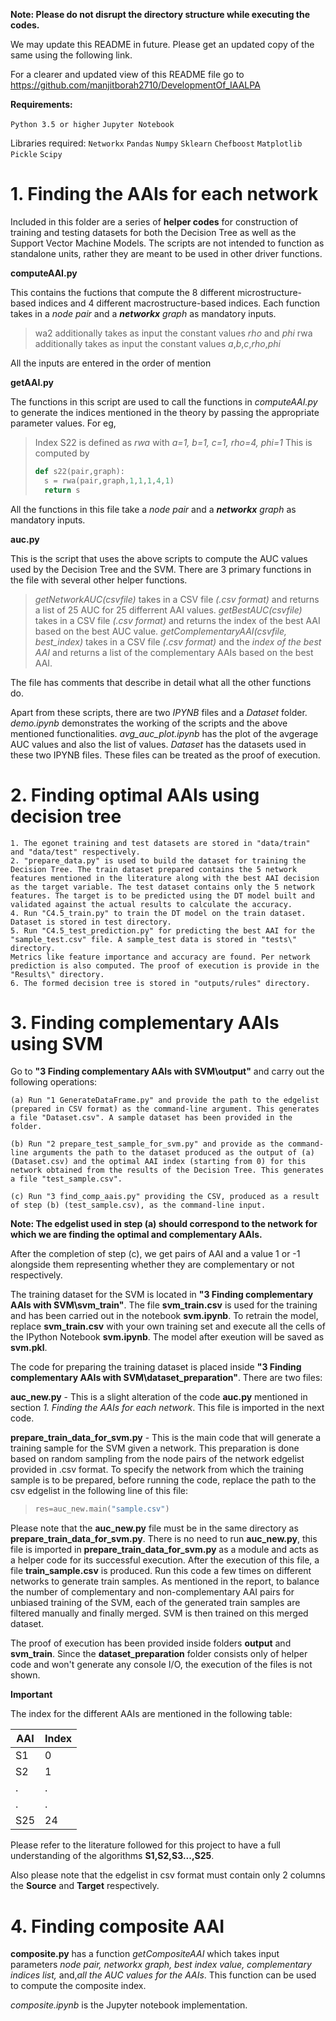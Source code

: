 **Note: Please do not disrupt the directory structure while executing the codes.**

We may update this README in future. Please get an updated copy of the same using the following link.

For a clearer and updated view of this README file go to https://github.com/manjitborah2710/DevelopmentOf_IAALPA

**Requirements:**

`Python 3.5 or higher`
`Jupyter Notebook`

Libraries required:
`Networkx`
`Pandas`
`Numpy`
`Sklearn`
`Chefboost`
`Matplotlib`
`Pickle`
`Scipy`



# 1. Finding the AAIs for each network

Included in this folder are a series of **helper codes** for construction of training and testing datasets for both the Decision Tree 
as well as the Support Vector Machine Models. The scripts are not intended to function as standalone units, rather they are meant 
to be used in other driver functions. 


**computeAAI.py**

This contains the fuctions that compute the 8 different microstructure-based indices and 4 different macrostructure-based indices.
Each function takes in a _node pair_ and a _**networkx** graph_ as mandatory inputs.

>wa2 additionally takes as input the constant values _rho_ and _phi_
>rwa additionally takes as input the constant values _a_,_b_,_c_,_rho_,_phi_

All the inputs are entered in the order of mention


**getAAI.py**

The functions in this script are used to call the functions in *computeAAI.py* to generate the indices mentioned in the theory by 
passing the appropriate parameter values. For eg, 

>Index S22 is defined as _rwa_ with _a=1, b=1, c=1, rho=4, phi=1_ 
>This is computed by 
>
>```python
>def s22(pair,graph):
>   s = rwa(pair,graph,1,1,1,4,1)
>   return s
>```

All the functions in this file take a _node pair_ and a _**networkx** graph_ as mandatory inputs.


**auc.py**

This is the script that uses the above scripts to compute the AUC values used by the Decision Tree and the SVM. There are 3 primary
functions in the file with several other helper functions. 

>_getNetworkAUC(csvfile)_ takes in a CSV file _(.csv format)_ and returns a list of 25 AUC for 25 differrent AAI values.
>_getBestAUC(csvfile)_ takes in a CSV file _(.csv format)_ and returns the index of the best AAI based on the best AUC value.
>_getComplementaryAAI(csvfile, best_index)_ takes in a CSV file _(.csv format)_ and the _index of the best AAI_ and returns a list of 
the complementary AAIs based on the best AAI.

The file has comments that describe in detail what all the other functions do.


Apart from these scripts, there are two *IPYNB* files and a *Dataset* folder. _demo.ipynb_ demonstrates the working of the scripts and the above mentioned 
functionalities. _avg_auc_plot.ipynb_ has the plot of the avgerage AUC values and also the list of values. _Dataset_ has the datasets used
in these two IPYNB files. These files can be treated as the proof of execution. 
 

# 2. Finding optimal AAIs using decision tree

	1. The egonet training and test datasets are stored in "data/train" and "data/test" respectively. 
	2. "prepare_data.py" is used to build the dataset for training the Decision Tree. The train dataset prepared contains the 5 network features mentioned in the literature along with the best AAI decision as the target variable. The test dataset contains only the 5 network features. The target is to be predicted using the DT model built and validated against the actual results to calculate the accuracy.
	4. Run "C4.5_train.py" to train the DT model on the train dataset. Dataset is stored in test directory.
	5. Run "C4.5_test_prediction.py" for predicting the best AAI for the "sample_test.csv" file. A sample_test data is stored in "tests\" directory.
	Metrics like feature importance and accuracy are found. Per network prediction is also computed. The proof of execution is provide in the "Results\" directory. 
	6. The formed decision tree is stored in "outputs/rules" directory.

# 3. Finding complementary AAIs using SVM

Go to **"3 Finding complementary AAIs with SVM\output\"** and carry out the following operations:

	(a) Run "1 GenerateDataFrame.py" and provide the path to the edgelist (prepared in CSV format) as the command-line argument. This generates a file "Dataset.csv". A sample dataset has been provided in the folder.

	(b) Run "2 prepare_test_sample_for_svm.py" and provide as the command-line arguments the path to the dataset produced as the output of (a) (Dataset.csv) and the optimal AAI index (starting from 0) for this network obtained from the results of the Decision Tree. This generates a file "test_sample.csv".

	(c) Run "3 find_comp_aais.py" providing the CSV, produced as a result of step (b) (test_sample.csv), as the command-line input.

**Note: The edgelist used in step (a) should correspond to the network for which we are finding the optimal and complementary AAIs.**

After the completion of step (c), we get pairs of AAI and a value 1 or -1 alongside them representing whether they are complementary or not respectively.

The training dataset for the SVM is located in **"3 Finding complementary AAIs with SVM\svm_train\"**. The file **svm_train.csv** is used for the training and has been carried out in the notebook **svm.ipynb**. To retrain the model, replace **svm_train.csv** with your own training set and execute all the cells of the IPython Notebook **svm.ipynb**. The model after exeution will be saved as **svm.pkl**.

The code for preparing the training dataset is placed inside **"3 Finding complementary AAIs with SVM\dataset_preparation\"**. There are two files:

**auc_new.py** - This is a slight alteration of the code **auc.py** mentioned in section _1. Finding the AAIs for each network_. This file is imported in the next code.

**prepare_train_data_for_svm.py** - This is the main code that will generate a training sample for the SVM given a network. This preparation is done based on random sampling from the node pairs of the network edgelist provided in .csv format. To specify the network from which the training sample is to be prepared, before running the code, replace the path to the csv edgelist in the following line of this file:

>```python
> res=auc_new.main("sample.csv")
>```

Please note that the **auc_new.py** file must be in the same directory as **prepare_train_data_for_svm.py**. There is no need to run **auc_new.py**, this file is imported in **prepare_train_data_for_svm.py** as a module and acts as a helper code for its successful execution. After the execution of this file, a file **train_sample.csv** is produced. Run this code a few times on different networks to generate train samples. As mentioned in the report, to balance the number of complementary and non-complementary AAI pairs for unbiased training of the SVM, each of the generated train samples are filtered manually and finally merged. SVM is then trained on this merged dataset.

The proof of execution has been provided inside folders **output** and **svm_train**. Since the **dataset_preparation** folder consists only of helper code and won't generate any console I/O, the execution of the files is not shown.

**Important**

The index for the different AAIs are mentioned in the following table:

| AAI | Index|
| --- | ---|
| S1  | 0  |
| S2  | 1  |
| .   | .  |
| .   | .  |
| S25 | 24 |


Please refer to the literature followed for this project to have a full understanding of the algorithms **S1,S2,S3...,S25**.

Also please note that the edgelist in csv format must contain only 2 columns the **Source** and **Target** respectively.

# 4. Finding composite AAI

**composite.py** has a function _getCompositeAAI_ which takes input parameters _node pair, networkx graph, best index value, complementary 
indices list,_ and,_all the AUC values for the AAIs_. This function can be used to compute the composite index.

_composite.ipynb_ is the Jupyter notebook implementation. 
